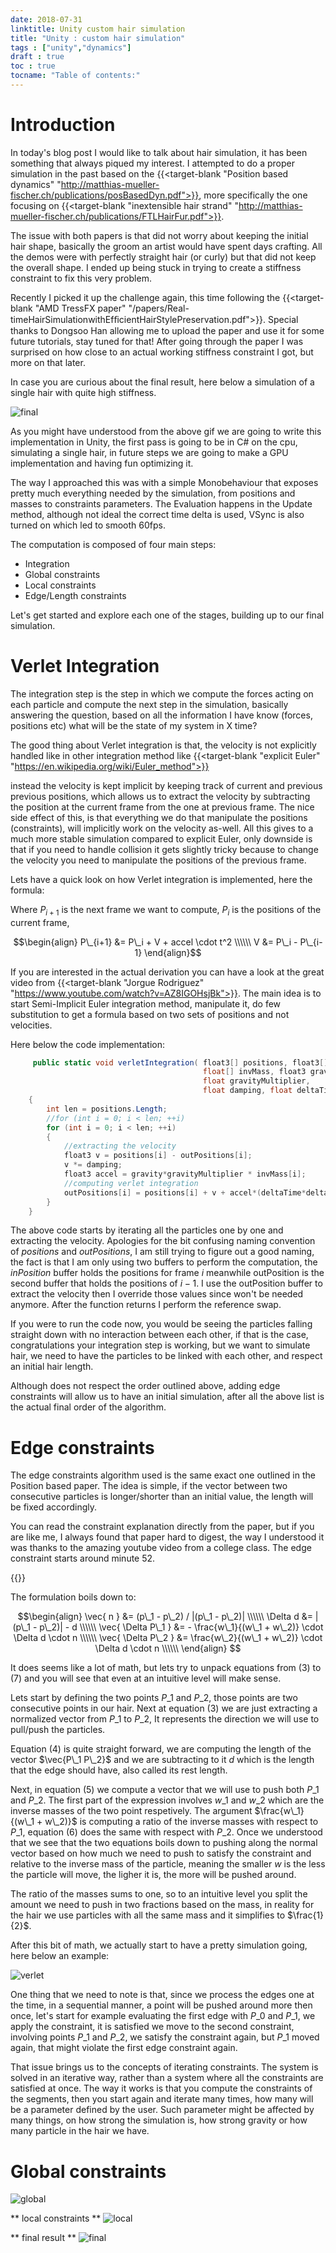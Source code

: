 ```yaml
---
date: 2018-07-31
linktitle: Unity custom hair simulation
title: "Unity : custom hair simulation"
tags : ["unity","dynamics"]
draft : true
toc : true
tocname: "Table of contents:"
---
```


# Introduction

In today's blog post I would like to talk about hair simulation,
it has been something that always piqued my interest. I attempted to do
a proper simulation in the past based on the
{{<target-blank "Position based dynamics" "http://matthias-mueller-fischer.ch/publications/posBasedDyn.pdf">}},
more specifically the one focusing on
{{<target-blank "inextensible hair strand" "http://matthias-mueller-fischer.ch/publications/FTLHairFur.pdf">}}.

The issue with both papers is that did not worry about keeping the
initial hair shape, basically the groom an artist would have spent
days crafting.
All the demos were with perfectly straight hair (or curly) but that
did not keep the overall shape. I ended up being stuck in trying
to create a stiffness constraint to fix this very problem.

Recently I picked it up the challenge again, this time following the
{{<target-blank "AMD TressFX paper" "/papers/Real-timeHairSimulationwithEfﬁcientHairStylePreservation.pdf">}}.
Special thanks to Dongsoo Han allowing me to upload the paper and use
it for some future tutorials, stay tuned for that!
After going through the paper I was surprised on how close to an
actual working stiffness constraint I got, but more on that later.

In case you are curious about the final result, here below a simulation of a
single hair with quite high stiffness.

![final](../images/02_hairDyn/final.gif)

As you might have understood from the above gif we are going to write this
implementation in Unity, the first pass is going to be in C# on the cpu,
simulating a single hair, in future steps we are going to make a
GPU implementation and having fun optimizing it.

The way I approached this was with a simple Monobehaviour that exposes
pretty much everything needed by the simulation, from positions and masses to
constraints parameters.
The  Evaluation happens in the Update method, although not ideal the correct
time delta is used, VSync is also turned on which led to smooth 60fps.

The computation is composed of four main steps:

- Integration
- Global constraints
- Local constraints
- Edge/Length constraints

Let's get started and explore each one of the stages, building up to our
final simulation.

# Verlet Integration

The integration step is the step in which we compute the forces acting
on each particle and compute the next step in the simulation, basically
answering the question, based on all the information I have know
(forces, positions etc) what will be the state of my system in X time?

The good thing about Verlet integration is that, the velocity is not explicitly
handled like in other integration method like
{{<target-blank "explicit Euler" "https://en.wikipedia.org/wiki/Euler_method">}}

instead the velocity is kept implicit by keeping track of current and previous previous
positions, which allows us to extract the velocity by subtracting the position
at the current frame from the one at previous frame. The nice side effect of
this, is that everything we do that manipulate the positions (constraints),
will implicitly work on the velocity as-well.
All this gives to a much more stable simulation compared to explicit Euler,
only downside is that if you need to handle collision it gets slightly tricky
because to change the velocity you need to manipulate the positions of the
previous frame.

Lets have a quick look on how Verlet integration is implemented,
here the formula:

Where $P_{i+1}$ is the next frame we want to compute, $P_i$ is the positions of the current frame,

$$\begin{align}
P\_{i+1} &= P\_i + V + accel \cdot t^2   \\\\\\
V &= P\_i - P\_{i-1}
\end{align}$$

If you are interested in the actual derivation you can have a look at the great video from
{{<target-blank "Jorgue Rodriguez" "https://www.youtube.com/watch?v=AZ8IGOHsjBk">}}.
The main idea is to start Semi-Implicit Euler integration method, manipulate it, do few
substitution to get a formula based on two sets of positions and not velocities.

Here below the code implementation:

```c#
     public static void verletIntegration( float3[] positions, float3[] outPositions,
                                           float[] invMass, float3 gravity,
                                           float gravityMultiplier,
                                           float damping, float deltaTime)
    {
        int len = positions.Length;
        //for (int i = 0; i < len; ++i)
        for (int i = 0; i < len; ++i)
        {
            //extracting the velocity
            float3 v = positions[i] - outPositions[i];
            v *= damping;
            float3 accel = gravity*gravityMultiplier * invMass[i];
            //computing verlet integration
            outPositions[i] = positions[i] + v + accel*(deltaTime*deltaTime);
        }
    }
```

The above code starts by iterating all the particles one by one and extracting the
velocity. Apologies for the bit confusing naming convention of *positions*
and *outPositions*, I am still trying to figure out a good naming, the fact is
that I am only using two buffers to perform the computation, the *inPosition* buffer
holds the positions for frame $i$ meanwhile outPosition is the second buffer
that holds the positions of $i-1$.
I use the outPosition buffer to extract the velocity then
I override those values since won't be needed anymore.
After the function returns I perform the reference swap.


If you were to run the code now, you would be seeing the particles falling straight
down with no interaction between each other, if that is the case, congratulations
your integration step is working, but we want to simulate hair, we need to have
the particles to be linked with each other, and respect an initial hair length.

Although does not respect the order outlined above, adding edge constraints will allow
us to have an initial simulation, after all the above list is the actual final order
of the algorithm.

# Edge constraints

The edge constraints algorithm used is the same exact one outlined in the Position based
paper. The idea is simple, if the vector between two consecutive particles is longer/shorter
than an initial value, the length will be fixed accordingly.

You can read the constraint explanation directly from the paper, but if you
are like me, I always found that paper hard to digest, the way I understood it was
thanks to the amazing youtube video from a college class. The edge constraint
starts around minute 52.

{{<youtube fH3VW9SaQ_c>}}

The formulation boils down to:

$$\begin{align}
\vec{ n } &= (p\_1 - p\_2) / |(p\_1 - p\_2)|          \\\\\\
\Delta d &= |(p\_1 - p\_2)| - d               \\\\\\
\vec{ \Delta P\_1 } &=  - \frac{w\_1}{(w\_1 + w\_2)} \cdot \Delta d \cdot n        \\\\\\
\vec{ \Delta P\_2 } &=   \frac{w\_2}{(w\_1 + w\_2)} \cdot \Delta d \cdot n         \\\\\\
\end{align}
$$

It does seems like a lot of math, but lets try to unpack equations from $(3)$ to $(7)$ and you will
see that even at an intuitive level will make sense.

Lets start by defining the two points $P\_1$ and $P\_2$, those points are two consecutive
points in our hair.
Next at equation $(3)$ we are just extracting a normalized vector from $P\_1$ to $P\_2$, It
represents the direction we will use to pull/push the particles.

Equation $(4)$ is quite straight forward, we are computing the length of the vector $\vec{P\_1 P\_2}$
and we are subtracting to it $d$ which is the length that the edge should have, also called its
rest length.

Next, in equation $(5)$ we compute a vector that we will use to push both  $P\_1$ and $P\_2$.
The first part of the expression involves $w\_1$ and $w\_2$ which are the inverse masses of
the two point respetively. The argument $\frac{w\_1}{(w\_1 + w\_2)}$ is computing a ratio of
the inverse masses with respect to $P\_1$, equation $(6)$ does the same with respect with
$P\_2$. Once we understood that we see that the two equations boils down to pushing along
the normal vector based on how much we need to push to satisfy the constraint and relative to the
inverse mass of the particle, meaning the smaller $w$ is the less the particle will move, the ligher
it is, the more will be pushed around.

The ratio of the masses sums to one, so to an intuitive level you split the amount we need to push
in two fractions based on the mass, in reality for the hair we use particles with all the same mass
and it simplifies to $\frac{1}{2}$.

After this bit of math, we actually start to have a pretty simulation going, here below an example:


![verlet](../images/02_hairDyn/verlet.gif)

One thing that we need to note is that, since we process the edges one at the time, in a sequential
manner, a point will be pushed around more then once, let's start for example evaluating the first
edge with $P\_0$ and $P\_1$, we apply the constraint, it is satisfied we move to the second constraint,
involving points $P\_1$ and $P\_2$, we satisfy the constraint again, but $P\_1$ moved again, that might
violate the first edge constraint again.

That issue brings us to the concepts of iterating constraints. The system is solved in an iterative way,
rather than a system where all the constraints are satisfied at once. The way it works is that you compute
the constraints of the segments, then you start again and iterate many times, how many will be a parameter defined by the user. Such parameter might be affected by many things, on how strong the simulation is, how strong gravity or how many particle in the hair we have.

# Global constraints
![global](../images/02_hairDyn/global.gif)

** local constraints **
![local](../images/02_hairDyn/local.gif)

** final result **
![final](../images/02_hairDyn/final.gif)
